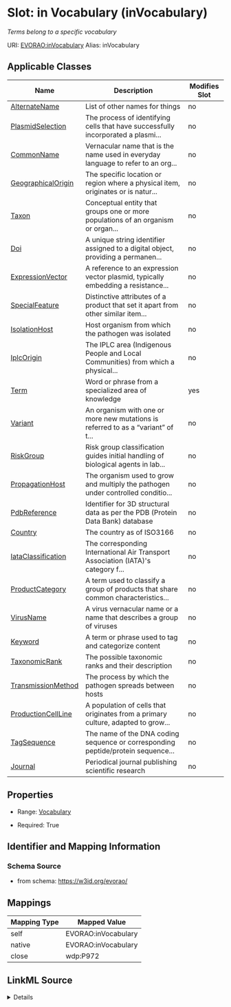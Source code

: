 

# Slot: in Vocabulary (inVocabulary) 


_Terms belong to a specific vocabulary_





URI: [EVORAO:inVocabulary](https://w3id.org/evorao/inVocabulary)
Alias: inVocabulary

<!-- no inheritance hierarchy -->





## Applicable Classes

| Name | Description | Modifies Slot |
| --- | --- | --- |
| [AlternateName](AlternateName.md) | List of other names for things |  no  |
| [PlasmidSelection](PlasmidSelection.md) | The process of identifying cells that have successfully incorporated a plasmi... |  no  |
| [CommonName](CommonName.md) | Vernacular name that is the name used in everyday language to refer to an org... |  no  |
| [GeographicalOrigin](GeographicalOrigin.md) | The specific location or region where a physical item, originates or is natur... |  no  |
| [Taxon](Taxon.md) | Conceptual entity that groups one or more populations of an organism or organ... |  no  |
| [Doi](Doi.md) | A unique string identifier assigned to a digital object, providing a permanen... |  no  |
| [ExpressionVector](ExpressionVector.md) | A reference to an expression vector plasmid, typically embedding a resistance... |  no  |
| [SpecialFeature](SpecialFeature.md) | Distinctive attributes of a product that set it apart from other similar item... |  no  |
| [IsolationHost](IsolationHost.md) | Host organism from which the pathogen was isolated |  no  |
| [IplcOrigin](IplcOrigin.md) | The IPLC area (Indigenous People and Local Communities) from which a physical... |  no  |
| [Term](Term.md) | Word or phrase from a specialized area of knowledge |  yes  |
| [Variant](Variant.md) | An organism with one or more new mutations is referred to as a “variant” of t... |  no  |
| [RiskGroup](RiskGroup.md) | Risk group classification guides initial handling of biological agents in lab... |  no  |
| [PropagationHost](PropagationHost.md) | The organism used to grow and multiply the pathogen under controlled conditio... |  no  |
| [PdbReference](PdbReference.md) | Identifier for 3D structural data as per the PDB (Protein Data Bank) database |  no  |
| [Country](Country.md) | The country as of ISO3166 |  no  |
| [IataClassification](IataClassification.md) | The corresponding International Air Transport Association (IATA)'s category f... |  no  |
| [ProductCategory](ProductCategory.md) | A term used to classify a group of products that share common characteristics... |  no  |
| [VirusName](VirusName.md) | A virus vernacular name or a name that describes a group of viruses |  no  |
| [Keyword](Keyword.md) | A term or phrase used to tag and categorize content |  no  |
| [TaxonomicRank](TaxonomicRank.md) | The possible taxonomic ranks and their description |  no  |
| [TransmissionMethod](TransmissionMethod.md) | The process by which the pathogen spreads between hosts |  no  |
| [ProductionCellLine](ProductionCellLine.md) | A population of cells that originates from a primary culture, adapted to grow... |  no  |
| [TagSequence](TagSequence.md) | The name of the DNA coding sequence or corresponding peptide/protein sequence... |  no  |
| [Journal](Journal.md) | Periodical journal publishing scientific research |  no  |







## Properties

* Range: [Vocabulary](Vocabulary.md)

* Required: True





## Identifier and Mapping Information







### Schema Source


* from schema: https://w3id.org/evorao/




## Mappings

| Mapping Type | Mapped Value |
| ---  | ---  |
| self | EVORAO:inVocabulary |
| native | EVORAO:inVocabulary |
| close | wdp:P972 |




## LinkML Source

<details>
```yaml
name: inVocabulary
description: Terms belong to a specific vocabulary
title: in Vocabulary
from_schema: https://w3id.org/evorao/
close_mappings:
- wdp:P972
rank: 1000
alias: inVocabulary
domain_of:
- Term
range: Vocabulary
required: true
multivalued: false

```
</details>